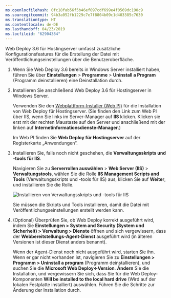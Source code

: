 ```yaml
---
ms.openlocfilehash: 0fc18fab56f5b46ef097cdf699e4f0569dc190c9
ms.sourcegitcommit: 94b3a052fb1229c7e7f8804b09c1d403385c7630
ms.translationtype: HT
ms.contentlocale: de-DE
ms.lasthandoff: 04/23/2019
ms.locfileid: "62904384"
---
```

Web Deploy 3.6 für Hostingserver umfasst zusätzliche Konfigurationsfeatures für die Erstellung der Datei mit Veröffentlichungseinstellungen über die Benutzeroberfläche.

1. Wenn Sie Web Deploy 3.6 bereits in Windows Server installiert haben, führen Sie über **Einstellungen** > **Programme** > **Uninstall a Program** (Programm deinstallieren) eine Deinstallation durch.

2. Installieren Sie anschließend Web Deploy 3.6 für Hostingserver in Windows Server.

    Verwenden Sie den [Webplattform-Installer (Web PI)](https://www.microsoft.com/web/downloads/platform.aspx) für die Installation von Web Deploy für Hostingserver. (Sie finden den Link zum Web PI über IIS, wenn Sie links im Server-Manager auf **IIS** klicken. Klicken sie erst mit der rechten Maustaste auf den Server und anschließend mit der linken auf **Internetinformationsdienste-Manager**.)

    Im Web PI finden Sie **Web Deploy für Hostingserver** auf der Registerkarte „Anwendungen“.

3. Installieren Sie, falls noch nicht geschehen, die **Verwaltungsskripts und -tools für IIS**.

    Navigieren Sie zu **Serverrollen auswählen** > **Web Server (IIS)** > **Verwaltungstools**, wählen Sie die Rolle **IIS Management Scripts and Tools** (Verwaltungsskripts und -tools für IIS) aus, klicken Sie auf **Weiter**, und installieren Sie die Rolle.

    ![Installieren von Verwaltungsskripts und -tools für IIS](../../deployment/media/tutorial-iis-management-scripts-and-tools.png)

    Sie müssen die Skripts und Tools installieren, damit die Datei mit Veröffentlichungseinstellungen erstellt werden kann.

4. (Optional) Überprüfen Sie, ob Web Deploy korrekt ausgeführt wird, indem Sie **Einstellungen > System and Security (System und Sicherheit) > Verwaltung > Dienste** öffnen und sich vergewissern, dass der **Webbereitstellungs-Agent-Dienst**  ausgeführt wird (in älteren Versionen ist dieser Dienst anders benannt).

    Wenn der Agent-Dienst noch nicht ausgeführt wird, starten Sie ihn. Wenn er gar nicht vorhanden ist, navigieren Sie zu **Einstellungen > Programm > Uninstall a program** (Programm deinstallieren), und suchen Sie die **Microsoft Web Deploy\<-Version**. **Ändern** Sie die Installation, und vergewissern Sie sich, dass Sie für die Web Deploy-Komponenten **Will be installed to the local hard drive** (Wird auf der lokalen Festplatte installiert) auswählen. Führen Sie die Schritte zur Änderung der Installation durch.